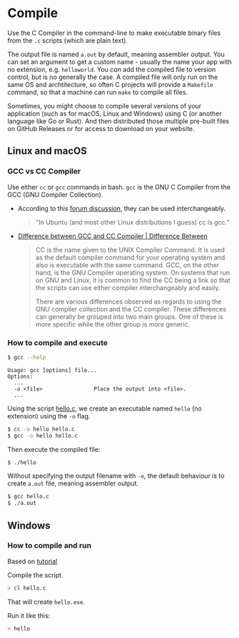 # Compile 

Use the C Compiler in the command-line to make executable binary files from the `.c` scripts (which are plain text). 

The output file is named `a.out` by default, meaning assembler output. You can set an argument to get a custom name - usually the name your app with no extension, e.g. `helloworld`.
You _can_ add the compiled file to version control, but is no generally the case. A compiled file will only run on the same OS and archtitecture, so often C projects will provide a `Makefile` command, so that a machine can run `make` to compile all files.

Sometimes, you might choose to compile several versions of your application (such as for macOS, Linux and Windows) using C (or another language like Go or Rust). And then distributed those multiple pre-built files on GitHub Releases or for access to download on your website.


## Linux and macOS

### GCC vs CC Compiler

Use either `cc` or `gcc` commands in bash. `gcc` is the GNU C Compiler from the GCC (GNU Compiler Collection).

- According to this [forum discussion](https://ubuntuforums.org/showthread.php?t=1161860), they can be used interchangeably.
    > "In Ubuntu (and most other Linux distributions I guess) cc is gcc."
- [Difference between GCC and CC Compiler | Difference Between](http://www.differencebetween.net/technology/software-technology/difference-between-gcc-and-cc-compiler/#ixzz57An6TmIQ)
    > CC is the name given to the UNIX Compiler Command. It is used as the default compiler command for your operating system and also is executable with the same command. GCC, on the other hand, is the GNU Compiler operating system. On systems that run on GNU and Linux, it is common to find the CC being a link so that the scripts can use either compiler interchangeably and easily.
    >
    > There are various differences observed as regards to using the GNU compiler collection and the CC compiler. These differences can generally be grouped into two main groups. One of these is more specific while the other group is more generic.

### How to compile and execute

```bash
$ gcc --help
```
```
Usage: gcc [options] file...
Options:
  ...
  -o <file>                Place the output into <file>.
  ...
```

Using the script [hello.c](hello.c), we create an executable named `hello` (no extension) using the `-o` flag.

```bash
$ cc -o hello hello.c
$ gcc -o hello hello.c
```

Then execute the compiled file:

```bash
$ ./hello
```

Without specifying the output filename with `-o`, the default behaviour is to create `a.out` file, meaning assembler output.

```bash
$ gcc hello.c
$ ./a.out
```


## Windows

### How to compile and run

Based on [tutorial](https://docs.microsoft.com/en-us/cpp/build/walkthrough-compile-a-c-program-on-the-command-line?view=vs-2019)

Compile the script.

```sh
> cl hello.c
```

That will create `hello.exe`.

Run it like this:

```sh
> hello
```
